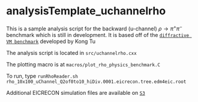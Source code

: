# analysisTemplate_uchannelrho
This is a sample analysis script for the backward (u-channel) $\rho\rightarrow\pi^{+}\pi^{-}$ benchmark which is still in development. It is based off of the [`diffractive VM benchmark`](https://github.com/KongTu/EICreconOutputReader) developed by Kong Tu 

The analysis script is located in `src/uchannelrho.cxx`

The plotting macro is at `macros/plot_rho_physics_benchmark.C`

To run, type `runRhoReader.sh rho_10x100_uChannel_Q2of0to10_hiDiv.0001.eicrecon.tree.edm4eic.root`

Additional EICRECON simulation files are available on [`S3`](https://dtn01.sdcc.bnl.gov:9001/buckets/eictest/browse/RVBJQy9SRUNPLzI0LjAzLjEvZXBpY19jcmF0ZXJsYWtlL0VYQ0xVU0lWRS9VQ0hBTk5FTF9SSE8vMTB4MTAwLw==)


